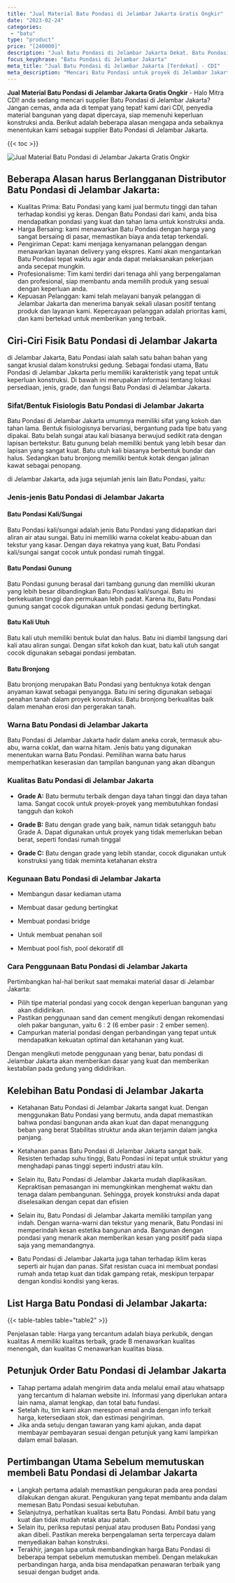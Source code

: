 ```yaml
---
title: "Jual Material Batu Pondasi di Jelambar Jakarta Gratis Ongkir"
date: "2023-02-24"
categories:
 - "batu"
type: "product"
price: "[240000]"
description: "Jual Batu Pondasi di Jelambar Jakarta Dekat. Batu Pondasi ini sering dipakai dalam proyek konstruksi sebagai dasar bangunan yang tahan lama dan awet. Hubungi kami untuk informasi lebih lanjut."
focus_keyphrase: "Batu Pondasi di Jelambar Jakarta"
meta_title: "Jual Batu Pondasi di Jelambar Jakarta [Terdekat] - CDI"
meta_description: "Mencari Batu Pondasi untuk proyek di Jelambar Jakarta? Kami menyediakan Batu Pondasi berkualitas untuk pondasi bangunan. Segera dapatkan penawaran terbaik."
---
```


**Jual Material Batu Pondasi di Jelambar Jakarta Gratis Ongkir** - Halo Mitra CDI! anda sedang mencari supplier Batu Pondasi di Jelambar Jakarta? Jangan cemas, anda ada di tempat yang tepat! kami dari CDI, penyedia material bangunan yang dapat dipercaya, siap memenuhi keperluan konstruksi anda. Berikut adalah beberapa alasan mengapa anda sebaiknya menentukan kami sebagai supplier Batu Pondasi di Jelambar Jakarta.

{{< toc >}}

![Jual Material Batu Pondasi di Jelambar Jakarta Gratis Ongkir](/images/batu/batu-pondasi-13.jpg)

## Beberapa Alasan harus Berlangganan Distributor Batu Pondasi di Jelambar Jakarta:

*   Kualitas Prima: Batu Pondasi yang kami jual bermutu tinggi dan tahan terhadap kondisi yg keras. Dengan Batu Pondasi dari kami, anda bisa mendapatkan pondasi yang kuat dan tahan lama untuk konstruksi anda.
*   Harga Bersaing: kami menawarkan Batu Pondasi dengan harga yang sangat bersaing di pasar, memastikan biaya anda tetap terkendali.
*   Pengiriman Cepat: kami menjaga kenyamanan pelanggan dengan menawarkan layanan delivery yang ekspres. Kami akan mengantarkan Batu Pondasi tepat waktu agar anda dapat melaksanakan pekerjaan anda secepat mungkin.
*   Profesionalisme: Tim kami terdiri dari tenaga ahli yang berpengalaman dan profesional, siap membantu anda memilih produk yang sesuai dengan keperluan anda.
*   Kepuasan Pelanggan: kami telah melayani banyak pelanggan di Jelambar Jakarta dan menerima banyak sekali ulasan positif tentang produk dan layanan kami. Kepercayaan pelanggan adalah prioritas kami, dan kami bertekad untuk memberikan yang terbaik.

## Ciri-Ciri Fisik Batu Pondasi di Jelambar Jakarta

di Jelambar Jakarta, Batu Pondasi ialah salah satu bahan bahan yang sangat krusial dalam konstruksi gedung. Sebagai fondasi utama, Batu Pondasi di Jelambar Jakarta perlu memiliki karakteristik yang tepat untuk keperluan konstruksi. Di bawah ini merupakan informasi tentang lokasi persediaan, jenis, grade, dan fungsi Batu Pondasi di Jelambar Jakarta.

### Sifat/Bentuk Fisiologis Batu Pondasi di Jelambar Jakarta

Batu Pondasi di Jelambar Jakarta umumnya memiliki sifat yang kokoh dan tahan lama. Bentuk fisiologisnya bervariasi, bergantung pada tipe batu yang dipakai. Batu belah sungai atau kali biasanya berwujud sedikit rata dengan lapisan bertekstur. Batu gunung belah memiliki bentuk yang lebih besar dan lapisan yang sangat kuat. Batu utuh kali biasanya berbentuk bundar dan halus. Sedangkan batu bronjong memiliki bentuk kotak dengan jalinan kawat sebagai penopang.

di Jelambar Jakarta, ada juga sejumlah jenis lain Batu Pondasi, yaitu:

### Jenis-jenis Batu Pondasi di Jelambar Jakarta

#### Batu Pondasi Kali/Sungai

Batu Pondasi kali/sungai adalah jenis Batu Pondasi yang didapatkan dari aliran air atau sungai. Batu ini memiliki warna cokelat keabu-abuan dan tekstur yang kasar. Dengan daya rekatnya yang kuat, Batu Pondasi kali/sungai sangat cocok untuk pondasi rumah tinggal.

#### Batu Pondasi Gunung

Batu Pondasi gunung berasal dari tambang gunung dan memiliki ukuran yang lebih besar dibandingkan Batu Pondasi kali/sungai. Batu ini berkekuatan tinggi dan permukaan lebih padat. Karena itu, Batu Pondasi gunung sangat cocok digunakan untuk pondasi gedung bertingkat.

#### Batu Kali Utuh

Batu kali utuh memiliki bentuk bulat dan halus. Batu ini diambil langsung dari kali atau aliran sungai. Dengan sifat kokoh dan kuat, batu kali utuh sangat cocok digunakan sebagai pondasi jembatan.

#### Batu Bronjong

Batu bronjong merupakan Batu Pondasi yang bentuknya kotak dengan anyaman kawat sebagai penyangga. Batu ini sering digunakan sebagai penahan tanah dalam proyek konstruksi. Batu bronjong berkualitas baik dalam menahan erosi dan pergerakan tanah.

### Warna Batu Pondasi di Jelambar Jakarta

Batu Pondasi di Jelambar Jakarta hadir dalam aneka corak, termasuk abu-abu, warna coklat, dan warna hitam. Jenis batu yang digunakan menentukan warna Batu Pondasi. Pemilihan warna batu harus memperhatikan keserasian dan tampilan bangunan yang akan dibangun

### Kualitas Batu Pondasi di Jelambar Jakarta

*   **Grade A:** Batu bermutu terbaik dengan daya tahan tinggi dan daya tahan lama. Sangat cocok untuk proyek-proyek yang membutuhkan fondasi tangguh dan kokoh

*   **Grade B:** Batu dengan grade yang baik, namun tidak setangguh batu Grade A. Dapat digunakan untuk proyek yang tidak memerlukan beban berat, seperti fondasi rumah tinggal

*   **Grade C:** Batu dengan grade yang lebih standar, cocok digunakan untuk konstruksi yang tidak meminta ketahanan ekstra

### Kegunaan Batu Pondasi di Jelambar Jakarta

*   Membangun dasar kediaman utama

*   Membuat dasar gedung bertingkat

*   Membuat pondasi bridge

*   Untuk membuat penahan soil

*   Membuat pool fish, pool dekoratif dll

### Cara Penggunaan Batu Pondasi di Jelambar Jakarta

Pertimbangkan hal-hal berikut saat memakai material dasar di Jelambar Jakarta:

*   Pilih tipe material pondasi yang cocok dengan keperluan bangunan yang akan dididirikan.
*   Pastikan penggunaan sand dan cement mengikuti dengan rekomendasi oleh pakar bangunan, yaitu 6 : 2 (6 ember pasir : 2 ember semen).
*   Campurkan material pondasi dengan perbandingan yang tepat untuk mendapatkan kekuatan optimal dan ketahanan yang kuat.

Dengan mengikuti metode penggunaan yang benar, batu pondasi di Jelambar Jakarta akan memberikan dasar yang kuat dan memberikan kestabilan pada gedung yang dididirikan.

## Kelebihan Batu Pondasi di Jelambar Jakarta

*   Ketahanan Batu Pondasi di Jelambar Jakarta sangat kuat. Dengan menggunakan Batu Pondasi yang bermutu, anda dapat memastikan bahwa pondasi bangunan anda akan kuat dan dapat menanggung beban yang berat Stabilitas struktur anda akan terjamin dalam jangka panjang.
*   Ketahanan panas Batu Pondasi di Jelambar Jakarta sangat baik. Resisten terhadap suhu tinggi, Batu Pondasi ini tepat untuk struktur yang menghadapi panas tinggi seperti industri atau kiln.
*   Selain itu, Batu Pondasi di Jelambar Jakarta mudah diaplikasikan. Kepraktisan pemasangan ini memungkinkan menghemat waktu dan tenaga dalam pembangunan. Sehingga, proyek konstruksi anda dapat diselesaikan dengan cepat dan efisien

*   Selain itu, Batu Pondasi di Jelambar Jakarta memiliki tampilan yang indah. Dengan warna-warni dan tekstur yang menarik, Batu Pondasi ini memperindah kesan estetika bangunan anda. Bangunan dengan pondasi yang menarik akan memberikan kesan yang positif pada siapa saja yang memandangnya.
*   Batu Pondasi di Jelambar Jakarta juga tahan terhadap iklim keras seperti air hujan dan panas. Sifat resistan cuaca ini membuat pondasi rumah anda tetap kuat dan tidak gampang retak, meskipun terpapar dengan kondisi kondisi yang keras.

## List Harga Batu Pondasi di Jelambar Jakarta:

{{< table-tables table="table2" >}}

Penjelasan table: Harga yang tercantum adalah biaya perkubik, dengan kualitas A memiliki kualitas terbaik, grade B menawarkan kualitas menengah, dan kualitas C menawarkan kualitas biasa.

## Petunjuk Order Batu Pondasi di Jelambar Jakarta

*   Tahap pertama adalah mengirim data anda melalui email atau whatsapp yang tercantum di halaman website ini. Informasi yang diperlukan antara lain nama, alamat lengkap, dan total batu fundasi.
*   Setelah itu, tim kami akan merespon email anda dengan info terkait harga, ketersediaan stok, dan estimasi pengiriman.
*   Jika anda setuju dengan tawaran yang kami ajukan, anda dapat membayar pembayaran sesuai dengan petunjuk yang kami lampirkan dalam email balasan.

## Pertimbangan Utama Sebelum memutuskan membeli Batu Pondasi di Jelambar Jakarta

*   Langkah pertama adalah memastikan pengukuran pada area pondasi dilakukan dengan akurat. Pengukuran yang tepat membantu anda dalam memesan Batu Pondasi sesuai kebutuhan.
*   Selanjutnya, perhatikan kualitas serta Batu Pondasi. Ambil batu yang kuat dan tidak mudah retak atau patah.
*   Selain itu, periksa reputasi penjual atau produsen Batu Pondasi yang akan dibeli. Pastikan mereka berpengalaman serta terpercaya dalam menyediakan bahan konstruksi.
*   Terakhir, jangan lupa untuk membandingkan harga Batu Pondasi di beberapa tempat sebelum memutuskan membeli. Dengan melakukan perbandingan harga, anda bisa mendapatkan penawaran terbaik yang sesuai dengan budget anda.